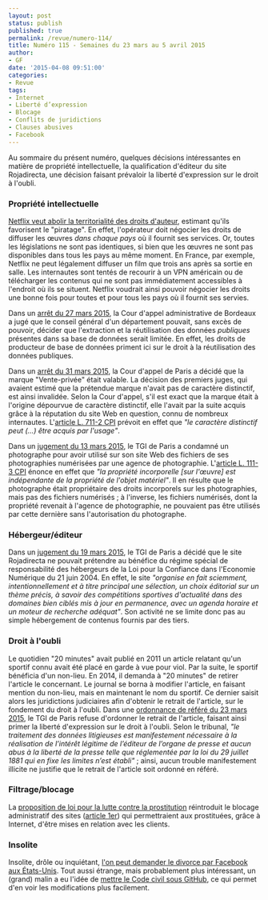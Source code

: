 ```yaml
---
layout: post
status: publish
published: true
permalink: /revue/numero-114/
title: Numéro 115 - Semaines du 23 mars au 5 avril 2015
author:
- GF
date: '2015-04-08 09:51:00'
categories:
- Revue
tags:
- Internet
- Liberté d’expression
- Blocage
- Conflits de juridictions
- Clauses abusives
- Facebook
---
```


Au sommaire du présent numéro, quelques décisions intéressantes en matière de propriété intellectuelle, la qualification d'éditeur du site Rojadirecta, une décision faisant prévaloir la liberté d'expression sur le droit à l'oubli.

### Propriété intellectuelle

[Netflix veut abolir la territorialité des droits d'auteur](http://www.numerama.com/magazine/32677-droit-d-auteur-netflix-ne-veut-plus-de-restrictions-geographiques.html), estimant qu'ils favorisent le "piratage". En effet, l'opérateur doit négocier les droits de diffuser les œuvres _dans chaque pays_ où il fournit ses services. Or, toutes les législations ne sont pas identiques, si bien que les œuvres ne sont pas disponibles dans tous les pays au même moment. En France, par exemple, Netflix ne peut légalement diffuser un film que trois ans après sa sortie en salle. Les internautes sont tentés de recourir à un VPN américain ou de télécharger les contenus qui ne sont pas immédiatement accessibles à l'endroit où ils se situent. Netflix voudrait ainsi pouvoir négocier les droits une bonne fois pour toutes et pour tous les pays où il fournit ses servies.

Dans un [arrêt du 27 mars 2015](http://www.legifrance.gouv.fr/affichJuriAdmin.do?oldAction=rechJuriAdmin&idTexte=CETATEXT000030310335&fastReqId=1569213530&fastPos=1), la Cour d'appel administrative de Bordeaux a jugé que le conseil général d'un département pouvait, sans excès de pouvoir, décider que l'extraction et la réutilisation des données _publiques_ présentes dans sa base de données serait limitée. En effet, les droits de producteur de base de données priment ici sur le droit à la réutilisation des données publiques.

Dans un [arrêt du 31 mars 2015](http://www.legalis.net/spip.php?page=breves-article&id_article=4539), la Cour d'appel de Paris a décidé que la marque "Vente-privée" était valable. La décision des premiers juges, qui avaient estimé que la prétendue marque n'avait pas de caractère distinctif, est ainsi invalidée. Selon la Cour d'appel, s'il est exact que la marque était à l'origine dépourvue de caractère distinctif, elle l'avait par la suite acquis grâce à la réputation du site Web en question, connu de nombreux internautes. L'[article L. 711-2 CPI](http://www.legifrance.gouv.fr/affichCodeArticle.do?idArticle=LEGIARTI000006279683&cidTexte=LEGITEXT000006069414) prévoit en effet que _"le caractère distinctif peut (...) être acquis par l'usage"_.

Dans un [jugement du 13 mars 2015](http://www.legalis.net/spip.php?page=jurisprudence-decision&id_article=4546), le TGI de Paris a condamné un photographe pour avoir utilisé sur son site Web des fichiers de ses photographies numérisées par une agence de photographie. L'[article L. 111-3 CPI](http://www.legifrance.gouv.fr/affichCodeArticle.do?idArticle=LEGIARTI000006278870&cidTexte=LEGITEXT000006069414) énonce en effet que _"la propriété incorporelle [sur l'œuvre] est indépendante de la propriété de l'objet matériel"_. Il en résulte que le photographe était propriétaire des droits incorporels sur les photographies, mais pas des fichiers numérisés ; à l'inverse, les fichiers numérisés, dont la propriété revenait à l'agence de photographie, ne pouvaient pas être utilisés par cette dernière sans l'autorisation du photographe.

### Hébergeur/éditeur

Dans un [jugement du 19 mars 2015](http://www.legalis.net/spip.php?page=jurisprudence-decision&id_article=4531), le TGI de Paris a décidé que le site Rojadirecta ne pouvait prétendre au bénéfice du régime spécial de responsabilité des hébergeurs de la Loi pour la Confiance dans l'Economie Numérique du 21 juin 2004. En effet, le site _"organise en fait sciemment, intentionnellement et à titre principal une sélection, un choix éditorial sur un thème précis, à savoir des compétitions sportives d'actualité dans des domaines bien ciblés mis à jour en permanence, avec un agenda horaire et un moteur de recherche adéquat"_. Son activité ne se limite donc pas au simple hébergement de contenus fournis par des tiers.

### Droit à l'oubli

Le quotidien "20 minutes" avait publié en 2011 un article relatant qu'un sportif connu avait été placé en garde à vue pour viol. Par la suite, le sportif bénéficia d'un non-lieu. En 2014, il demanda à "20 minutes" de retirer l'article le concernant. Le journal se borna à modifier l'article, en faisant mention du non-lieu, mais en maintenant le nom du sportif. Ce dernier saisit alors les juridictions judiciaires afin d'obtenir le retrait de l'article, sur le fondement du droit à l'oubli. Dans une [ordonnance de référé du 23 mars 2015](http://www.legalis.net/spip.php?page=jurisprudence-decision&id_article=4529), le TGI de Paris refuse d'ordonner le retrait de l'article, faisant ainsi primer la liberté d'expression sur le droit à l'oubli. Selon le tribunal, _"le traitement des données litigieuses est manifestement nécessaire à la réalisation de l’intérêt légitime de l’éditeur de l’organe de presse et aucun abus à la liberté de la presse telle que réglementée par la loi du 29 juillet 1881 qui en fixe les limites n’est établi"_ ; ainsi, aucun trouble manifestement illicite ne justifie que le retrait de l'article soit ordonné en référé.

### Filtrage/blocage

La [proposition de loi pour la lutte contre la prostitution](http://www.senat.fr/dossier-legislatif/ppl13-207.html) réintroduit le blocage administratif des sites ([article 1er](http://www.senat.fr/leg/ppl13-698.html)) qui permettraient aux prostituées, grâce à Internet, d'être mises en relation avec les clients. 

### Insolite

Insolite, drôle ou inquiétant, [l'on peut demander le divorce par Facebook aux États-Unis](http://www.numerama.com/magazine/32710-demander-le-divorce-par-facebook-c-est-possible-aux-usa.html). Tout aussi étrange, mais probablement plus intéressant, un (grand) malin a eu l'idée de [mettre le Code civil sous GitHub](http://www.numerama.com/magazine/32646-le-code-civil-sous-github-pour-mieux-lire-ses-evolutions.html), ce qui permet d'en voir les modifications plus facilement.

